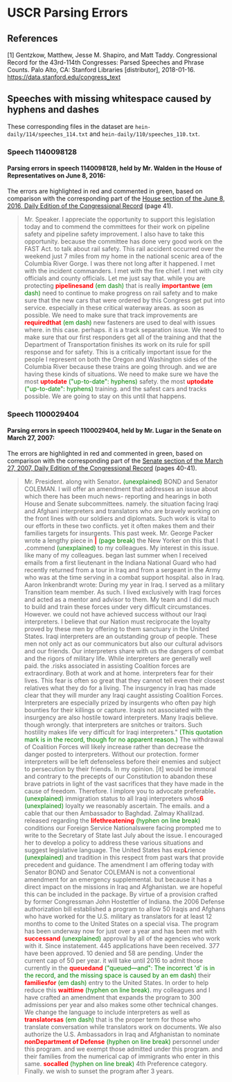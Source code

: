 # USCR Parsing Errors

## References

[1] Gentzkow, Matthew, Jesse M. Shapiro, and Matt Taddy. Congressional Record for the 43rd-114th Congresses: Parsed Speeches and Phrase Counts. Palo Alto, CA: Stanford Libraries [distributor], 2018-01-16. https://data.stanford.edu/congress_text

## Speeches with missing whitespace caused by hyphens and dashes

These corresponding files in the dataset are `hein-daily/114/speeches_114.txt` and `hein-daily/110/speeches_110.txt`.

### Speech 1140098128
#### Parsing errors in speech 1140098128, held by Mr. Walden in the House of Representatives on June 8, 2016:

The errors are highlighted in red and commented in green, based on comparison with the corresponding part of the [House section of the June 8, 2016, Daily Edition of the Congressional Record](https://www.congress.gov/114/crec/2016/06/08/CREC-2016-06-08-house.pdf) (page 41).

> Mr. Speaker. I appreciate the opportunity to support this legislation today and to commend the committees for their work on pipeline safety and pipeline safety improvement. I also have to take this opportunity. because the committee has done very good work on the FAST Act. to talk about rail safety. This rail accident occurred over the weekend just 7 miles from my home in the national scenic area of the Columbia River Gorge. I was there not long after it happened. I met with the incident commanders. I met with the fire chief. I met with city officials and county officials. Let me just say that. while you are protecting <span style="color:red;font-weight:700">pipelinesand</span> <span style="color:green">(em dash)</span> that is really <span style="color:red;font-weight:700">importantwe</span> <span style="color:green">(em dash)</span> need to continue to make progress on rail safety and to make sure that the new cars that were ordered by this Congress get put into service. especially in these critical waterway areas. as soon as possible. We need to make sure that track improvements are <span style="color:red;font-weight:700">requiredthat</span> <span style="color:green">(em dash)</span> new fasteners are used to deal with issues where. in this case. perhaps. it is a track separation issue. We need to make sure that our first responders get all of the training and that the Department of Transportation finishes its work on its rule for spill response and for safety. This is a critically important issue for the people I represent on both the Oregon and Washington sides of the Columbia River because these trains are going through. and we are having these kinds of situations. We need to make sure we have the most <span style="color:red;font-weight:700">uptodate</span> <span style="color:green">("up-to-date": hyphens)</span> safety. the most <span style="color:red;font-weight:700">uptodate</span> <span style="color:green">("up-to-date": hyphens)</span> training. and the safest cars and tracks possible. We are going to stay on this until that happens.

### Speech 1100029404
#### Parsing errors in speech 1100029404, held by Mr. Lugar in the Senate on March 27, 2007:

The errors are highlighted in red and commented in green, based on comparison with the corresponding part of the [Senate section of the March 27, 2007, Daily Edition of the Congressional Record](https://www.congress.gov/110/crec/2007/03/27/CREC-2007-03-27-senate.pdf) (pages 40-41).

> Mr. President. along with Senator<span style="color:red;font-weight:700">.</span> <span style="color:green">(unexplained)</span> BOND and Senator COLEMAN. I will offer an amendment that addresses an issue about which there has been much news- reporting and hearings in both House and Senate subcommittees. namely. the situation facing Iraqi and Afghani interpreters and translators who are bravely working on the front lines with our soldiers and diplomats. Such work is vital to our efforts in these two conflicts. yet it often makes them and their families targets for insurgents. This past week. Mr. George Packer wrote a lengthy piece in <span style="color:red;font-weight:700">|</span> <span style="color:green">(page break)</span> the New Yorker on this that I <span style="color:red;font-weight:700">.</span>commend <span style="color:green">(unexplained)</span> to my colleagues. My interest in this issue. like many of my colleagues. began last summer when I received emails from a first lieutenant in the Indiana National Guard who had recently returned from a tour in Iraq and from a sergeant in the Army who was at the time serving in a combat support hospital. also in Iraq. Aaron Inkenbrandt wrote: During my year in Iraq. I served as a military Transition team member. As such. I lived exclusively with Iraqi forces and acted as a mentor and advisor to them. My team and I did much to build and train these forces under very difficult circumstances. However. we could not have achieved success without our Iraqi interpreters. I believe that our Nation must reciprocate the loyalty proved by these men by offering to them sanctuary in the United States. Iraqi interpreters are an outstanding group of people. These men not only act as our communicators but also our cultural advisors and our friends. Our interpreters share with us the dangers of combat and the rigors of military life. While interpreters are generally well paid. the .risks associated in assisting Coalition forces are extraordinary. Both at work and at home. interpreters fear for their lives. This fear is often so great that they cannot tell even their closest relatives what they do for a living. The insurgency in Iraq has made clear that they will murder any Iraqi caught assisting Coalition Forces. Interpreters are especially prized by insurgents who often pay high bounties for their killings or capture. Iraqis not associated with the insurgency are also hostile toward interpreters. Many Iraqis believe. though wrongly. that interpreters are snitches or traitors. Such hostility makes life very difficult for Iraqi interpreters." <span style="color:green">(This quotation mark is in the record, though for no apparent reason.)</span> The withdrawal of Coalition Forces will likely increase rather than decrease the danger posted to interpreters. Without our protection. former interpreters will be left defenseless before their enemies and subject to persecution by their friends. In my opinion. [it] would be immoral and contrary to the precepts of our Constitution to abandon these brave patriots in light of the vast sacrifices that they have made in the cause of freedom. Therefore. I implore you to advocate preferable<span style="color:red;font-weight:700">.</span> <span style="color:green">(unexplained)</span> immigration status to all Iraqi interpreters whos<span style="color:red;font-weight:700">6</span> <span style="color:green">(unexplained)</span> loyalty we reasonably ascertain. The emails. and a cable that our then Ambassador to Baghdad. Zalmay Khalilzad. released regarding the <span style="color:red;font-weight:700">lifethreatening</span> <span style="color:green">(hyphen on line break)</span> conditions our Foreign Service Nationalswere facing prompted me to write to the Secretary of State last July about the issue. I encouraged her to develop a policy to address these various situations and suggest legislative language. The United States has exp<span style="color:red;font-weight:700">L</span>rience <span style="color:green">(unexplained)</span> and tradition in this respect from past wars that provide precedent and guidance. The amendment I am offering today with Senator BOND and Senator COLEMAN is not a conventional amendment for an emergency supplemental. but because it has a direct impact on the missions in Iraq and Afghanistan. we are hopeful this can be included in the package. By virtue of a provision crafted by former Congressman John Hostettler of Indiana. the 2006 Defense authorization bill established a program to allow 50 Iraqis and Afghans who have worked for the U.S. military as translators for at least 12 months to come to the United States on a special visa. The program has been underway now for just over a year and has been met with <span style="color:red;font-weight:700">successand</span> <span style="color:green">(unexplained)</span> approval by all of the agencies who work with it. Since instatement. 445 applications have been received. 377 have been approved. 10 denied and 58 are pending. Under the current cap of 50 per year. it will take until 2016 to admit those currently in the <span style="color:red;font-weight:700">queuedand</span> <span style="color:green">("queued—and": The incorrect 'd' is in the record, and the missing space is caused by an em dash)</span> their <span style="color:red;font-weight:700">familiesfor</span> <span style="color:green">(em dash)</span> entry to the United States. In order to help reduce this <span style="color:red;font-weight:700">waittime</span> <span style="color:green">(hyphen on line break)</span>. my colleagues and I have crafted an amendment that expands the program to 300 admissions per year and also makes some other technical changes. We change the language to include interpreters as well as <span style="color:red;font-weight:700">translatorsas</span> <span style="color:green">(em dash)</span> that is the proper term for those who translate conversation while translators work on documents. We also authorize the U.S. Ambassadors in Iraq and Afghanistan to nominate <span style="color:red;font-weight:700">nonDepartment of Defense</span> <span style="color:green">(hyphen on line break)</span> personnel under this program. and we exempt those admitted under this program. and their families from the numerical cap of immigrants who enter in this same. <span style="color:red;font-weight:700">socalled</span> <span style="color:green">(hyphen on line break)</span> 4th Preference category. Finally. we wish to sunset the program after 3 years.
